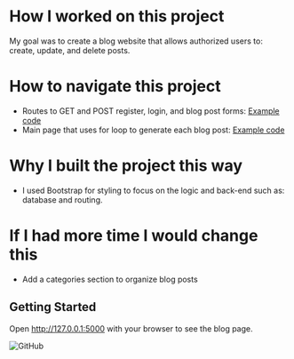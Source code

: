 # How I worked on this project
My goal was to create a blog website that allows authorized users to: create, update, and delete posts.

# How to navigate this project
- Routes to GET and POST register, login, and blog post forms: [Example code](https://github.com/Renkai7/Python_Bootcamp/blob/main/Section_69-Blog-Add_Users/main.py)
- Main page that uses for loop to generate each blog post: [Example code](https://github.com/Renkai7/Python_Bootcamp/blob/main/Section_69-Blog-Add_Users/templates/index.html)

# Why I built the project this way
- I used Bootstrap for styling to focus on the logic and back-end such as: database and routing.

# If I had more time I would change this
- Add a categories section to organize blog posts 

## Getting Started
Open http://127.0.0.1:5000 with your browser to see the blog page.

![GitHub](https://img.shields.io/badge/license-MIT-green)
